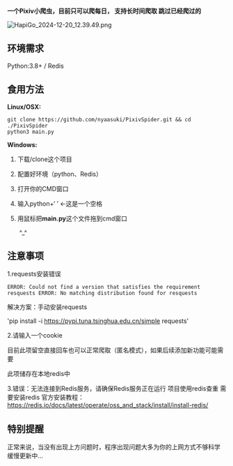 **一个Pixiv小爬虫，目前只可以爬每日， 支持长时间爬取 跳过已经爬过的**

![HapiGo_2024-12-20_12.39.49.png](https://img.nyaasuki.com/2024/12/20/6764f51f5fccf.png)

## 环境需求

Python:3.8+ / Redis

## 食用方法

**Linux/OSX:**

```shell
git clone https://github.com/nyaasuki/PixivSpider.git && cd ./PixivSpider
python3 main.py
```

**Windows:**

1. 下载/clone这个项目

2. 配置好环境（python、Redis）

3. 打开你的CMD窗口

4. 输入python+‘ ’    ←这是一个空格

5. 用鼠标把**main.py**这个文件拖到cmd窗口

   ​	^_^

## 注意事项

1.requests安装错误

`ERROR: Could not find a version that satisfies the requirement resquests
ERROR: No matching distribution found for resquests`

解决方案：手动安装requests

'pip install -i https://pypi.tuna.tsinghua.edu.cn/simple requests'

2.请输入一个cookie

目前此项留空直接回车也可以正常爬取（匿名模式），如果后续添加新功能可能需要

此项储存在本地redis中

3.错误：无法连接到Redis服务，请确保Redis服务正在运行
项目使用redis查重 需要安装redis 
官方安装教程：https://redis.io/docs/latest/operate/oss_and_stack/install/install-redis/

## 特别提醒

正常来说，当没有出现上方问题时，程序出现问题大多为你的上网方式不够科学
缓慢更新中...

